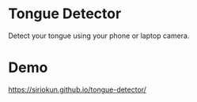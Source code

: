 # Tongue Detector

Detect your tongue using your phone or laptop camera.

# Demo

https://siriokun.github.io/tongue-detector/